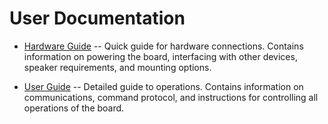 # User Documentation

* [Hardware Guide](./BuzzKill_hardware_guide.pdf) -- Quick guide for hardware connections. Contains information on powering the board, interfacing with other devices, speaker requirements, and mounting options.

* [User Guide](./BuzzKill_user_guide.pdf) -- Detailed guide to operations. Contains information on communications, command protocol, and instructions for controlling all operations of the board.
